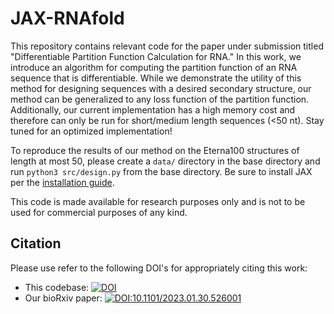 # JAX-RNAfold

This repository contains relevant code for the paper under submission titled "Differentiable Partition Function Calculation for RNA." In this work, we introduce an algorithm for computing the partition function of an RNA sequence that is differentiable. While we demonstrate the utility of this method for designing sequences with a desired secondary structure, our method can be generalized to any loss function of the partition function. Additionally, our current implementation has a high memory cost and therefore can only be run for short/medium length sequences (<50 nt). Stay tuned for an optimized implementation!

To reproduce the results of our method on the Eterna100 structures of length at most 50, please create a `data/` directory in the base directory and run `python3 src/design.py` from the base directory. Be sure to install JAX per the [installation guide](https://github.com/google/jax#installation).

This code is made available for research purposes only and is not to be used for commercial purposes of any kind.

## Citation

Please use refer to the following DOI's for appropriately citing this work:
- This codebase: [![DOI](https://zenodo.org/badge/593600922.svg)](https://zenodo.org/badge/latestdoi/593600922)
- Our bioRxiv paper: [![DOI:10.1101/2023.01.30.526001](http://img.shields.io/badge/DOI-10.1101/2023.01.30.526001-B31B1B.svg)](https://doi.org/10.1101/2023.01.30.526001)

